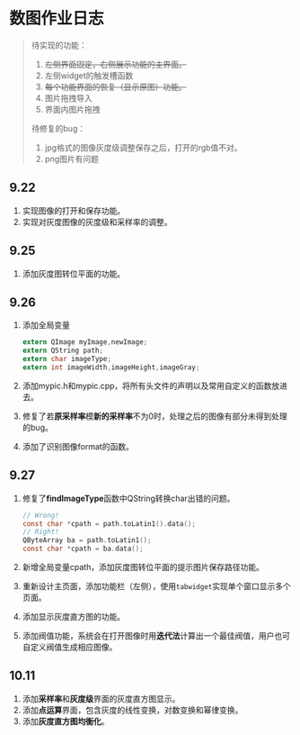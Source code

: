 # 数图作业日志

> 待实现的功能：
>
> 1. ~~左侧界面固定，右侧展示功能的主界面。~~
> 2. 左侧widget的触发槽函数
> 3. ~~每个功能界面的恢复（显示原图）功能。~~
> 4. 图片拖拽导入
> 5. 界面内图片拖拽
>
> 待修复的bug：
>
> 1. jpg格式的图像灰度级调整保存之后，打开的rgb值不对。
> 2. png图片有问题

## 9.22

1. 实现图像的打开和保存功能。
2. 实现对灰度图像的灰度级和采样率的调整。

## 9.25

1. 添加灰度图转位平面的功能。

## 9.26

1. 添加全局变量

   ```c
   extern QImage myImage,newImage;
   extern QString path;
   extern char imageType;
   extern int imageWidth,imageHeight,imageGray;
   ```

2. 添加mypic.h和mypic.cpp，将所有头文件的声明以及常用自定义的函数放进去。

3. 修复了若**原采样率**模**新的采样率**不为0时，处理之后的图像有部分未得到处理的bug。

4. 添加了识别图像format的函数。

## 9.27

1. 修复了**findImageType**函数中QString转换char出错的问题。

   ```c
   // Wrong!
   const char *cpath = path.toLatin1().data();
   // Right!
   QByteArray ba = path.toLatin1();
   const char *cpath = ba.data();
   ```

2. 新增全局变量cpath，添加灰度图转位平面的提示图片保存路径功能。

3. 重新设计主页面，添加功能栏（左侧），使用`tabwidget`实现单个窗口显示多个页面。

4. 添加显示灰度直方图的功能。

5. 添加阀值功能，系统会在打开图像时用**迭代法**计算出一个最佳阀值，用户也可自定义阀值生成相应图像。

## 10.11

1. 添加**采样率**和**灰度级**界面的灰度直方图显示。
2. 添加**点运算**界面，包含灰度的线性变换，对数变换和幂律变换。
3. 添加**灰度直方图均衡化**。